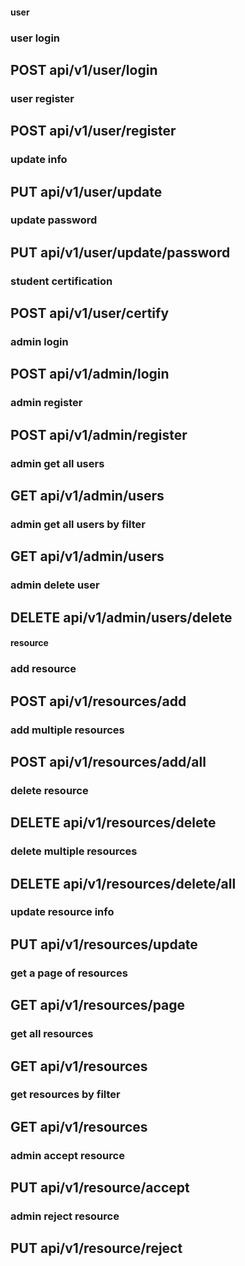 #### user
### user login
## POST api/v1/user/login
### user register
## POST api/v1/user/register
### update info
## PUT api/v1/user/update
### update password
## PUT api/v1/user/update/password
### student certification
## POST api/v1/user/certify
### admin login
## POST api/v1/admin/login
### admin register
## POST api/v1/admin/register
### admin get all users
## GET api/v1/admin/users
### admin get all users by filter
## GET api/v1/admin/users
### admin delete user
## DELETE api/v1/admin/users/delete

#### resource
### add resource
## POST api/v1/resources/add
### add multiple resources
## POST api/v1/resources/add/all
### delete resource
## DELETE api/v1/resources/delete
### delete multiple resources
## DELETE api/v1/resources/delete/all
### update resource info
## PUT api/v1/resources/update
### get a page of resources
## GET api/v1/resources/page
### get all resources
## GET api/v1/resources
### get resources by filter
## GET api/v1/resources
### admin accept resource
## PUT api/v1/resource/accept
### admin reject resource
## PUT api/v1/resource/reject
